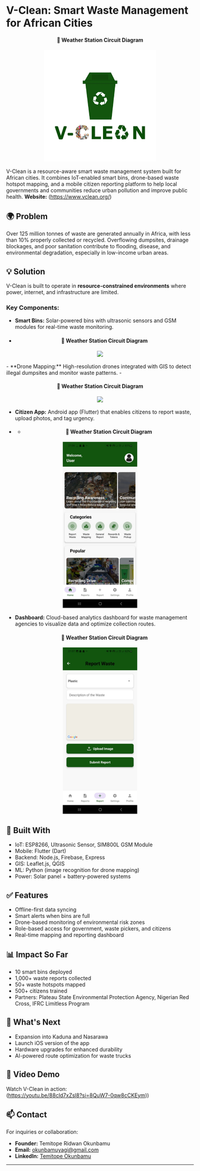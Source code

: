 # V-Clean: Smart Waste Management for African Cities
<h4 align="center">🔧 Weather Station Circuit Diagram</h4>
<p align="center">
  <img src="image/V Clean Logo 1.png" width="300"/>
</p>


V-Clean is a resource-aware smart waste management system built for African cities. It combines IoT-enabled smart bins, drone-based waste hotspot mapping, and a mobile citizen reporting platform to help local governments and communities reduce urban pollution and improve public health.
**Website:** (https://www.vclean.org/)  

## 🌍 Problem

Over 125 million tonnes of waste are generated annually in Africa, with less than 10% properly collected or recycled. Overflowing dumpsites, drainage blockages, and poor sanitation contribute to flooding, disease, and environmental degradation, especially in low-income urban areas.

## 💡 Solution

V-Clean is built to operate in **resource-constrained environments** where power, internet, and infrastructure are limited.

### Key Components:
- **Smart Bins:** Solar-powered bins with ultrasonic sensors and GSM modules for real-time waste monitoring.

- <h4 align="center">🔧 Weather Station Circuit Diagram</h4>
<p align="center">
  <img src="image/NES00146.JPG" width="300"/>
</p>
- **Drone Mapping:** High-resolution drones integrated with GIS to detect illegal dumpsites and monitor waste patterns.
- <h4 align="center">🔧 Weather Station Circuit Diagram</h4>
<p align="center">
  <img src="Copy of NES00195.JPG" width="300"/>
</p>

- **Citizen App:** Android app (Flutter) that enables citizens to report waste, upload photos, and tag urgency.
- - <h4 align="center">🔧 Weather Station Circuit Diagram</h4>
<p align="center">
  <img src="image/vclean mobile application 3.jpg" width="200"/>
</p>
  
- **Dashboard:** Cloud-based analytics dashboard for waste management agencies to visualize data and optimize collection routes.
   <h4 align="center">🔧 Weather Station Circuit Diagram</h4>
<p align="center">
   <img src="image/vclean mobile application 2.jpg" width="200"/>
</p>
  

## 🔧 Built With

- IoT: ESP8266, Ultrasonic Sensor, SIM800L GSM Module
- Mobile: Flutter (Dart)
- Backend: Node.js, Firebase, Express
- GIS: Leaflet.js, QGIS
- ML: Python (image recognition for drone mapping)
- Power: Solar panel + battery-powered systems

## ✅ Features

- Offline-first data syncing
- Smart alerts when bins are full
- Drone-based monitoring of environmental risk zones
- Role-based access for government, waste pickers, and citizens
- Real-time mapping and reporting dashboard

## 📊 Impact So Far

- 10 smart bins deployed  
- 1,000+ waste reports collected  
- 50+ waste hotspots mapped  
- 500+ citizens trained  
- Partners: Plateau State Environmental Protection Agency, Nigerian Red Cross, IFRC Limitless Program

## 🚀 What's Next

- Expansion into Kaduna and Nasarawa
- Launch iOS version of the app
- Hardware upgrades for enhanced durability
- AI-powered route optimization for waste trucks

## 🎥 Video Demo

Watch V-Clean in action:  
(https://youtu.be/88cld7xZsl8?si=8QuW7-0qw8cCKEym))


## 📫 Contact

For inquiries or collaboration:
- **Founder:** Temitope Ridwan Okunbamu
- **Email:** okunbamuyagi@gmail.com
- **LinkedIn:** [Temitope Okunbamu](https://www.linkedin.com/in/okunbamu-temitope-122a37226/)

---


